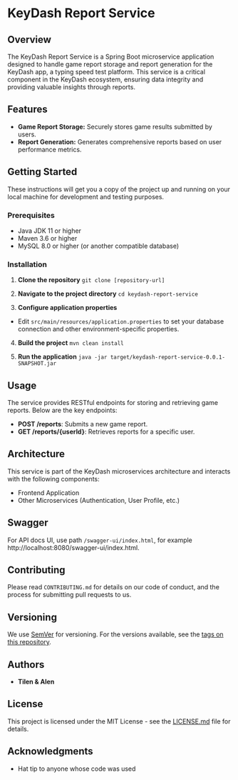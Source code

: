 # KeyDash Report Service

## Overview
The KeyDash Report Service is a Spring Boot microservice application designed to handle game report storage and report generation for the KeyDash app, a typing speed test platform. This service is a critical component in the KeyDash ecosystem, ensuring data integrity and providing valuable insights through reports.

## Features
- **Game Report Storage:** Securely stores game results submitted by users.
- **Report Generation:** Generates comprehensive reports based on user performance metrics.

## Getting Started
These instructions will get you a copy of the project up and running on your local machine for development and testing purposes.

### Prerequisites
- Java JDK 11 or higher
- Maven 3.6 or higher
- MySQL 8.0 or higher (or another compatible database)

### Installation
1. **Clone the repository**
`git clone [repository-url]`

2. **Navigate to the project directory**
`cd keydash-report-service`

3. **Configure application properties**
- Edit `src/main/resources/application.properties` to set your database connection and other environment-specific properties.

4. **Build the project**
`mvn clean install`

5. **Run the application**
`java -jar target/keydash-report-service-0.0.1-SNAPSHOT.jar`


## Usage
The service provides RESTful endpoints for storing and retrieving game reports. Below are the key endpoints:

- **POST /reports**: Submits a new game report.
- **GET /reports/{userId}**: Retrieves reports for a specific user.

## Architecture
This service is part of the KeyDash microservices architecture and interacts with the following components:
- Frontend Application
- Other Microservices (Authentication, User Profile, etc.)

## Swagger
For API docs UI, use path `/swagger-ui/index.html`, for example http://localhost:8080/swagger-ui/index.html. 

## Contributing
Please read `CONTRIBUTING.md` for details on our code of conduct, and the process for submitting pull requests to us.

## Versioning
We use [SemVer](http://semver.org/) for versioning. For the versions available, see the [tags on this repository](repository-url/tags).

## Authors
- **Tilen & Alen**

## License
This project is licensed under the MIT License - see the [LICENSE.md](LICENSE.md) file for details.

## Acknowledgments
- Hat tip to anyone whose code was used
